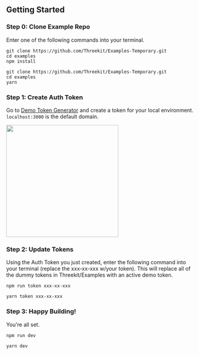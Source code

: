 ## Getting Started

### Step 0: Clone Example Repo

Enter one of the following commands into your terminal.

```
git clone https://github.com/Threekit/Examples-Temporary.git
cd examples
npm install
```

```
git clone https://github.com/Threekit/Examples-Temporary.git
cd examples
yarn
```

### Step 1: Create Auth Token

Go to [Demo Token Generator](https://token-gen.demo.threekit.com/demos-public)
and create a token for your local environment. `localhost:3000` is the default
domain.

<img src="https://i.imgur.com/06chXMS.gif" height="300px" />

### Step 2: Update Tokens

Using the Auth Token you just created, enter the following command into your
terminal (replace the xxx-xx-xxx w/your token). This will replace all of the
dummy tokens in Threekit/Examples with an active demo token.

```
npm run token xxx-xx-xxx
```

```
yarn token xxx-xx-xxx
```

### Step 3: Happy Building!

You're all set.

```
npm run dev
```

```
yarn dev
```

